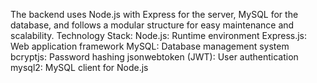 The backend uses Node.js with Express for the server, MySQL for the database, and follows a modular structure for easy maintenance and scalability.
Technology Stack:
Node.js: Runtime environment
Express.js: Web application framework
MySQL: Database management system
bcryptjs: Password hashing
jsonwebtoken (JWT): User authentication
mysql2: MySQL client for Node.js
